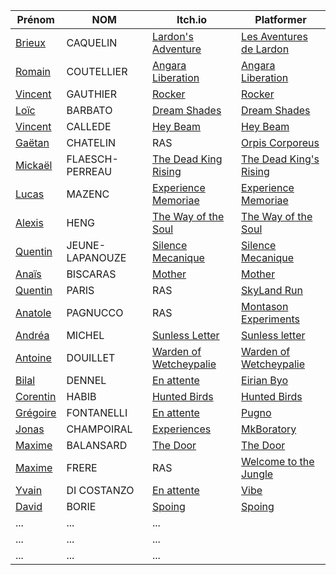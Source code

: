 | Prénom              | NOM              | Itch.io                                                        | Platformer                                        |
| ------------------- |----------------  | ------------------------------------------------------------- | --------------------------------------------------------- |
| [Brieux](https://github.com/Brieux)              | CAQUELIN         | [Lardon's Adventure](https://brieux.itch.io/lardons-adventure)                           | [Les Aventures de Lardon](https://brieux.github.io/Lardon-s-Aventure/) |
| [Romain](https://github.com/RedDarkS)              | COUTELLIER       | [Angara Liberation](https://reddarkshad.itch.io/angara-liberation)                       | [Angara Liberation](https://RedDarkS.github.io/platformer/) |
| [Vincent](https://github.com/VinekNet)             | GAUTHIER         | [Rocker](https://vinek.itch.io/rocker)                       | [Rocker](https://vineknet.github.io/rocker/) |
| [Loïc](https://github.com/hns707)                | BARBATO          | [Dream Shades](https://hns707.itch.io/dream-shades)                           | [Dream Shades](https://hns707.github.io/DreamShades_Main/) |
| [Vincent](https://github.com/Kpatain)             | CALLEDE          | [Hey Beam](https://kpatain.itch.io/hey-beam)                         | [Hey Beam](https://kpatain.github.io/TiledPlatformer/) |
| [Gaëtan](https://github.com/SpaceGarbage)              | CHATELIN         | RAS             | [Orpis Corporeus](https://spacegarbage.github.io/PlatformerV1/) |
| [Mickaël](https://github.com/MickaelFP)             | FLAESCH-PERREAU  | [The Dead King Rising](https://mickaelfp.itch.io/the-dead-king-rising)                     | [The Dead King's Rising](https://mickaelfp.github.io/ProjetSemestriel2_Platformer_TheDeadKing-sRising/) |
| [Lucas](https://github.com/Lmazenc34070)               | MAZENC           | [Experience Memoriae](https://stingart.itch.io/projet)               | [Experience Memoriae](https://lmazenc34070.github.io/Experience---Memoriae/)|
| [Alexis](https://github.com/Alexis098)              | HENG             | [The Way of the Soul](https://alexhe.itch.io/the-way-of-the-soul)                     | [The Way of the Soul](https://alexis098.github.io/Platformer_S2/) |
| [Quentin](https://github.com/CaesarDeVille)             | JEUNE-LAPANOUZE  | [Silence Mecanique](https://caesardeville.itch.io/silence-mecanique)             | [Silence Mecanique](https://caesardeville.github.io/Platformer/) |
| [Anaïs](https://github.com/Loulaty)               | BISCARAS         | [Mother](https://loulaty.itch.io/mother)                         | [Mother](https://loulaty.github.io/platformer2/platformer-main/) |
| [Quentin](https://github.com/Quentin-Paris)             | PARIS            | RAS             | [SkyLand Run](https://quentin-paris.github.io/platformer/) |
| [Anatole](https://github.com/anatole-P)             | PAGNUCCO         | RAS                     | [Montason Experiments](https://anatole-p.github.io/PlatformerV2/) |
| [Andréa](https://github.com/ilyord)              | MICHEL           | [Sunless Letter](https://ilyord.itch.io/sunless-letter)                           | [Sunless letter](https://ilyord.github.io/Plateformer_Perso/) |
| [Antoine](https://github.com/Douillet)             | DOUILLET         | [Warden of Wetcheypalie](https://douillet.itch.io/warden-of-wetcheypalie)                       | [Warden of Wetcheypalie](https://douillet.github.io/platformer-main/) |
| [Bilal](https://github.com/dennelbilal)               | DENNEL           | [En attente]()                 | [Eirian Byo](https://dennelbilal.github.io/Platformer/) |
| [Corentin](https://github.com/Corentin1998)            | HABIB            | [Hunted Birds](https://corentinhabib.itch.io/hunted-birds)               | [Hunted Birds](https://corentin1998.github.io/PlatformerSemestreFinal/) |
| [Grégoire](https://github.com/Bassounet)            | FONTANELLI       | [En attente]()                     | [Pugno](https://bassounet.github.io/pugno/) |
| [Jonas](https://github.com/monsieur-jonas)               | CHAMPOIRAL       | [Experiences](https://falty.itch.io/experiences)           | [MkBoratory](https://monsieur-jonas.github.io/Platformer/) |
| [Maxime](https://github.com/Maxime-Balansard)              | BALANSARD        | [The Door](https://maximebalansard.itch.io/the-door)       | [The Door](https://maxime-balansard.github.io/Alpha_02/) |
| [Maxime](https://github.com/Sparts301)              | FRERE            | RAS                     | [Welcome to the Jungle](https://sparts301.github.io/Platformer/) |
| [Yvain](https://github.com/Yvain16-69)               | DI COSTANZO      | [En attente]()                   | [Vibe](https://yvain16-69.github.io/PlatformerY20/) |
| [David](https://github.com/DavidBorie)               | BORIE            | [Spoing](https://davidborie.itch.io/spoing)                   | [Spoing](https://davidborie.github.io/Spoing/ ) |
| ...       | ...         |   ... |
| ...       | ...         |   ... |
| ...       | ...         |   ... |
